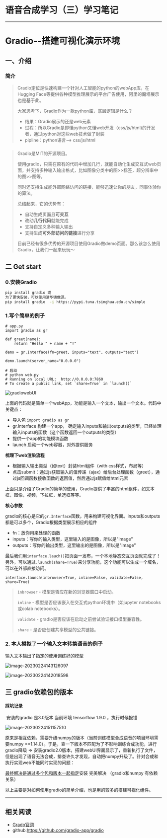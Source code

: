 # 语音合成学习（三）学习笔记

---
# Gradio--搭建可视化演示环境

## 一、介绍
### 简介
>  Gradio定位是快速构建一个针对人工智能的python的webApp库，在Hugging Face等提供各种模型推理展示的平台广告使用，阿里的魔塔展示也是基于此。
>
> 大家思考下，Gradio作为一款python库，底层逻辑是什么？
>
> - 结果：Gradio展示的还是web元素
> - 过程：所以Gradio是即懂python又懂web开发（css/js/html)的开发者，通过python对这些web技术做了封装
> - pipline：python语言--> css/js/html

### 
> Gradio是MIT的开源项目。
>
> 使用gradio，只需在原有的代码中增加几行，就能自动化生成交互式web页面，并支持多种输入输出格式，比如图像分类中的图>>标签，超分辨率中的图>>图等。
>
> 同时还支持生成能外部网络访问的链接，能够迅速让你的朋友，同事体验你的算法。
>
> 总结起来，它的优势有：
>
> - 自动生成页面且**可交互**
> - 改动**几行代码**就能完成
> - 支持自定义多种输入输出
> - 支持生成**可外部访问的链接**进行分享
>
> 目前已经有很多优秀的开源项目使用Gradio做demo页面。那么该怎么使用Gradio，让我们一起来玩玩～

## 二 **Get start**

### **0.安装Gradio**

```bash
pip install gradio 或
为了更快安装，可以使用清华镜像源。
pip install gradio  -i https://pypi.tuna.tsinghua.edu.cn/simple
```

### 1.**写个简单的**例子

```
# app.py
import gradio as gr

def greet(name):
    return "Hello " + name + "!"

demo = gr.Interface(fn=greet, inputs="text", outputs="text")

demo.launch(server_name="0.0.0.0")

# 启动
# python web.py
# Running on local URL:  http://0.0.0.0:7860
# To create a public link, set `share=True` in `launch()`
```

![gradiowebUI](/Users/wangwenlin/Desktop/img/gradiowebUI.png)

上面的代码就是简单一个webApp，功能是输入一个文本，输出一个文本。代码中关键点：

- 导入包 `import gradio as gr`
- gr.Interface 构建一个app， 确定输入inputs和输出outputs的类型，已经处理输入inputs的函数（这个函数返回一个outputs的类型）
- 提供一个app的功能模块函数
- launch 启动一个web容器，对外提供服务

**梳理下web渲染流程**

- 根据输入输出类型（如text）封装html组件（with css样式，布局等）
- 点击submit：通过js获取输入的值传递（ajax）给后台处理函数（greet），通过js回调函数接收函数的返回值，然后通过js赋值给html元素

上面只是介绍了Gradio的简单的使用，Gradio提供了丰富的html组件，如文本框，图像，视频，下拉框，单选框等等。

**核心参数**

gradio的核心是它的`gr.Interface`函数，用来构建可视化界面。inputs和outputs都是可以多个，Gradio根据类型展示相应的组件

- fn：放你用来处理的函数
- inputs：写你的输入类型，这里输入的是图像，所以是"image"
- outputs：写你的输出类型，这里输出的是图像，所以是"image"

最后我们用`interface.lauch()`把页面一发布，一个本地静态交互页面就完成了！另外，可以通过`.launch(share=True)`来分享功能，这个功能可以生成一个域名，可以在外部直接访问。

```
interface.launch(inbrowser=True, inline=False, validate=False, share=True)
```

> `inbrowser` - 模型是否应在新的浏览器窗口中启动。 
>
> `inline` - 模型是否应该嵌入在交互式python环境中（如jupyter notebooks或colab notebooks）。 
>
> `validate` - gradio是否应该在启动之前尝试验证接口模型兼容性。 
>
> `share` - 是否应创建共享模型的公共链接。

### 2. 本人模拟了一个输入文本转换语音的例子

输入文本输出了指定的使用训练好的模型

![image-20230224143126097](/Users/wangwenlin/Desktop/img/t-v.png)

![image-20230224142018598](/Users/wangwenlin/Desktop/img/owngradio.png)

## 三  **gradio依赖包的版本** ##

#### 踩坑记录 ####

​	安装的gradio 是3.0版本  当前环境 tensorflow  1.9.0 ，执行时候报错 

![image-20230224151157510](/Users/wangwenlin/Desktop/img/error0.png)

原来是相互依赖，需要升级numpy的版本（当前训练模型合成语音的项目环境需要numpy ==1.14.0）。于是，查一下版本不匹配为了不影响训练合成功能，进行gradio降级 => 安装gradio2.0版本，搭建webUI界面显示了，重新执行了文件， 但是出现了语音无法合成，排查许久才发现，自动把numpy升级了。针对合成和执行实现web不能同时实现的问题：

<u>最终解决是通过多个包和版本一起指定</u>安装  完美解决 （gradio和numpy 有依赖关系）



以上主要是对如何使用gradio的简单介绍，也是用的较多的搭建可视化组件。

---
## 相关阅读
- [Grado官网](https://www.gradio.app/)
- github:https://github.com/gradio-app/gradio

